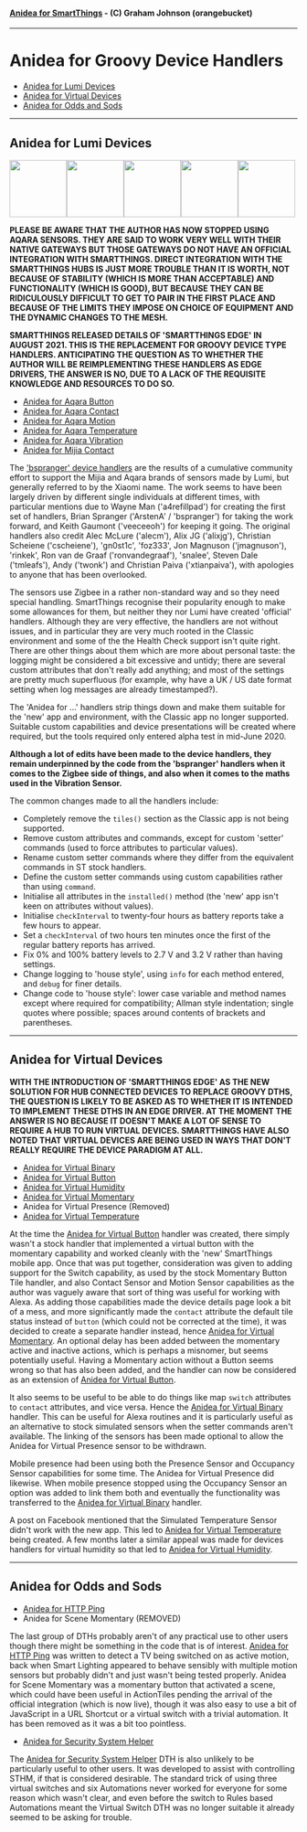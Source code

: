 #### [Anidea for SmartThings](../../README.md) - (C) Graham Johnson (orangebucket)
---

# Anidea for Groovy Device Handlers

- [Anidea for Lumi Devices](#anidea-for-lumi-devices)
- [Anidea for Virtual Devices](#anidea-for-virtual-devices)
- [Anidea for Odds and Sods](#anidea-for-odds-and-sods)

---

## Anidea for Lumi Devices
<img src="../../images/aqara_button.png?raw=true" width="100"><img src="../../images/aqara_contact.png?raw=true" width="100"><img src="../../images/aqara_motion.png?raw=true" width="100"><img src="../../images/aqara_temperature.png?raw=true" width="100"><img src="../../images/aqara_vibration.png?raw=true" width="100">

**PLEASE BE AWARE THAT THE AUTHOR HAS NOW STOPPED USING AQARA SENSORS. THEY ARE SAID TO WORK VERY WELL WITH THEIR NATIVE GATEWAYS BUT THOSE GATEWAYS DO NOT HAVE AN OFFICIAL INTEGRATION WITH SMARTTHINGS. DIRECT INTEGRATION WITH THE SMARTTHINGS HUBS IS JUST MORE TROUBLE THAN IT IS WORTH, NOT BECAUSE OF STABILITY (WHICH IS MORE THAN ACCEPTABLE) AND FUNCTIONALITY (WHICH IS GOOD), BUT BECAUSE THEY CAN BE RIDICULOUSLY DIFFICULT TO GET TO PAIR IN THE FIRST PLACE AND BECAUSE OF THE LIMITS THEY IMPOSE ON CHOICE OF EQUIPMENT AND THE DYNAMIC CHANGES TO THE MESH.**

**SMARTTHINGS RELEASED DETAILS OF 'SMARTTHINGS EDGE' IN AUGUST 2021. THIS IS THE REPLACEMENT FOR GROOVY DEVICE TYPE HANDLERS. ANTICIPATING THE QUESTION AS TO WHETHER THE AUTHOR WILL BE REIMPLEMENTING THESE HANDLERS AS EDGE DRIVERS, THE ANSWER IS NO, DUE TO A LACK OF THE REQUISITE KNOWLEDGE AND RESOURCES TO DO SO.**

- [Anidea for Aqara Button](anidea-for-aqara-button.src/)
- [Anidea for Aqara Contact](anidea-for-aqara-contact.src/)
- [Anidea for Aqara Motion](anidea-for-aqara-motion.src/)
- [Anidea for Aqara Temperature](anidea-for-aqara-temperature.src/)
- [Anidea for Aqara Vibration](anidea-for-aqara-vibration.src/)
- [Anidea for Mijia Contact](anidea-for-aqara-contact.src/)
  
The ['bspranger' device handlers](https://github.com/bspranger/Xiaomi) are the results of a cumulative community effort to support the Mijia and Aqara brands of sensors made by Lumi, but generally referred to by the Xiaomi name. The work seems to have been largely driven by different single individuals at different times, with particular mentions due to Wayne Man ('a4refillpad') for creating the first set of handlers, Brian Spranger ('ArstenA' / 'bspranger') for taking the work forward, and Keith Gaumont ('veeceeoh') for keeping it going. The original handlers also credit Alec McLure ('alecm'), Alix JG ('alixjg'), Christian Scheiene ('cscheiene'), 'gn0st1c', 'foz333', Jon Magnuson ('jmagnuson'), 'rinkek', Ron van de Graaf ('ronvandegraaf'), 'snalee', Steven Dale ('tmleafs'), Andy ('twonk') and Christian Paiva ('xtianpaiva'), with apologies to anyone that has been overlooked.

The sensors use Zigbee in a rather non-standard way and so they need special handling. SmartThings recognise their popularity enough to make some allowances for them, but neither they nor Lumi have created 'official' handlers. Although they are very effective, the handlers are not without issues, and in particular they are very much rooted in the Classic environment and some of the the Health Check support isn't quite right. There are other things about them which are more about personal taste: the logging might be considered a bit excessive and untidy; there are several custom attributes that don't really add anything; and most of the settings are pretty much superfluous (for example, why have a UK / US date format setting when log messages are already timestamped?). 

The 'Anidea for ...' handlers strip things down and make them suitable for the 'new' app and environment, with the Classic app no longer supported. Suitable custom capabilities and device presentations will be created where required, but the tools required only entered alpha test in mid-June 2020.

**Although a lot of edits have been made to the device handlers, they remain underpinned by the code from the 'bspranger' handlers when it comes to the Zigbee side of things, and also when it comes to the maths used in the Vibration Sensor.**

The common changes made to all the handlers include:

* Completely remove the `tiles()` section as the Classic app is not being supported.
* Remove custom attributes and commands, except for custom 'setter' commands (used to force attributes to particular values).
* Rename custom setter commands where they differ from the equivalent commands in ST stock handlers.
* Define the custom setter commands using custom capabilities rather than using `command`.
* Initialise all attributes in the `installed()` method (the 'new' app isn't keen on attributes without values).
* Initialise `checkInterval` to twenty-four hours as battery reports take a few hours to appear.
* Set a `checkInterval` of two hours ten minutes once the first of the regular battery reports has arrived.
* Fix 0% and 100% battery levels to 2.7 V and 3.2 V rather than having settings.
* Change logging to 'house style', using `info` for each method entered, and `debug` for finer details.
* Change code to 'house style': lower case variable and method names except where required for compatibility; Allman style indentation; single quotes where possible; spaces around contents of brackets and parentheses.

---
## Anidea for Virtual Devices

**WITH THE INTRODUCTION OF 'SMARTTHINGS EDGE' AS THE NEW SOLUTION FOR HUB CONNECTED DEVICES TO REPLACE GROOVY DTHS, THE QUESTION IS LIKELY TO BE ASKED AS TO WHETHER IT IS INTENDED TO IMPLEMENT THESE DTHS IN AN EDGE DRIVER. AT THE MOMENT THE ANSWER IS NO BECAUSE IT DOESN'T MAKE A LOT OF SENSE TO REQUIRE A HUB TO RUN VIRTUAL DEVICES. SMARTTHINGS HAVE ALSO NOTED THAT VIRTUAL DEVICES ARE BEING USED IN WAYS THAT DON'T REALLY REQUIRE THE DEVICE PARADIGM AT ALL.**

- [Anidea for Virtual Binary](anidea-for-virtual-binary.src)
- [Anidea for Virtual Button](anidea-for-virtual-button.src)
- [Anidea for Virtual Humidity](anidea-for-virtual-humidity.src)
- [Anidea for Virtual Momentary](anidea-for-virtual-momentary.src)
- Anidea for Virtual Presence (Removed)
- [Anidea for Virtual Temperature](anidea-for-virtual-temperature.src)
  
At the time the [Anidea for Virtual Button](anidea-for-virtual-button.src) handler was created, there simply wasn't a stock handler that implemented a virtual button with the momentary capability and worked cleanly with the 'new' SmartThings mobile app. Once that was put together, consideration was given to adding support for the Switch capability, as used by the stock Momentary Button Tile handler, and also Contact Sensor and Motion Sensor capabilities as the author was vaguely aware that sort of thing was useful for working with Alexa. As adding those capabilities made the device details page look a bit of a mess, and more significantly made the `contact` attribute the default tile status instead of `button` (which could not be corrected at the time), it was decided to create a separate handler instead, hence [Anidea for Virtual Momentary](anidea-for-virtual-momentary.src). An optional delay has been added between the momentary active and inactive actions, which is perhaps a misnomer, but seems potentially useful. Having a Momentary action without a Button seems wrong so that has also been added, and the handler can now be considered as an extension of [Anidea for Virtual Button](anidea-for-virtual-button.src).

It also seems to be useful to be able to do things like map `switch` attributes to `contact` attributes, and vice versa. Hence the [Anidea for Virtual Binary](anidea-for-virtual-binary.src) handler. This can be useful for Alexa routines and it is particularly useful as an alternative to stock simulated sensors when the setter commands aren't available. The linking of the sensors has been made optional to allow the Anidea for Virtual Presence sensor to be withdrawn.

Mobile presence had been using both the Presence Sensor and Occupancy Sensor capabilities for some time. The Anidea for Virtual Presence did likewise. When mobile presence stopped using the Occupancy Sensor an option was added to link them both and eventually the functionality was transferred to the [Anidea for Virtual Binary](anidea-for-virtual-binary.src) handler.

A post on Facebook mentioned that the Simulated Temperature Sensor didn't work with the new app. This led to [Anidea for Virtual Temperature](anidea-for-virtual-temperature.src) being created. A few months later a similar appeal was made for devices handlers for virtual humidity so that led to [Anidea for Virtual Humidity](anidea-for-virtual-humidity.src).

---

## Anidea for Odds and Sods

- [Anidea for HTTP Ping](anidea-for-http-ping.src)
- Anidea for Scene Momentary (REMOVED)
 
The last group of DTHs probably aren't of any practical use to other users though there might be something in the code that is of interest. [Anidea for HTTP Ping](anidea-for-http-ping.src) was written to detect a TV being switched on as active motion, back when Smart Lighting appeared to behave sensibly with multiple motion sensors but probably didn't and just wasn't being tested properly. Anidea for Scene Momentary was a momentary button that activated a scene, which could have been useful in ActionTiles pending the arrival of the official integration (which is now live), though it was also easy to use a bit of JavaScript in a URL Shortcut or a virtual switch with a trivial automation. It has been removed as it was a bit too pointless.

- [Anidea for Security System Helper](anidea-for-security-system-helper.src)

The [Anidea for Security System Helper](anidea-for-security-system-helper.src) DTH is also unlikely to be particularly useful to other users. It was developed to assist with controlling STHM, if that is considered desirable. The standard trick of using three virtual switches and six Automations never worked for everyone for some reason which wasn't clear, and even before the switch to Rules based Automations meant the Virtual Switch DTH was no longer suitable it already seemed to be asking for trouble.
